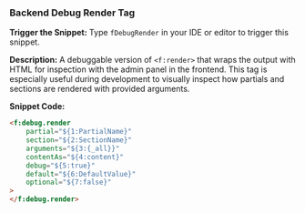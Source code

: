### Backend Debug Render Tag

**Trigger the Snippet:** Type `fDebugRender` in your IDE or editor to trigger this snippet.

**Description:**
A debuggable version of `<f:render>` that wraps the output with HTML for inspection with the admin panel in the frontend. This tag is especially useful during development to visually inspect how partials and sections are rendered with provided arguments.

**Snippet Code:**

```html
<f:debug.render
    partial="${1:PartialName}"
    section="${2:SectionName}"
    arguments="${3:{_all}}"
    contentAs="${4:content}"
    debug="${5:true}"
    default="${6:DefaultValue}"
    optional="${7:false}"
>
</f:debug.render>
```
